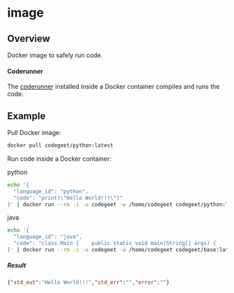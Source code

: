 # image

## Overview
Docker image to safely run code.

#### Coderunner
The [coderunner](https://github.com/codegeet/codegeet/tree/main/coderunner) installed inside a Docker container compiles and runs the code.

## Example

Pull Docker image:

```bash
docker pull codegeet/python:latest
```

Run code inside a Docker container:

python
```bash
echo '{       
  "language_id": "python",
  "code": "print(\"Hello World!!!\")"
}' | docker run --rm -i -u codegeet -w /home/codegeet codegeet/python:latest
```

java
```bash
echo '{                   
  "language_id": "java",               
  "code": "class Main {    public static void main(String[] args) {    System.out.print(\"Hello World!!!\"); }   }"
}' | docker run --rm -i -u codegeet -w /home/codegeet codegeet/base:latest
```

##### Result
```json
{"std_out":"Hello World!!!","std_err":"","error":""}
```
